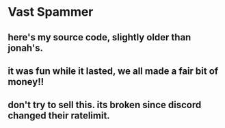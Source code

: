 # Vast Spammer
## here's my source code, slightly older than jonah's. 
## it was fun while it lasted, we all made a fair bit of money!!
## don't try to sell this. its broken since discord changed their ratelimit.

